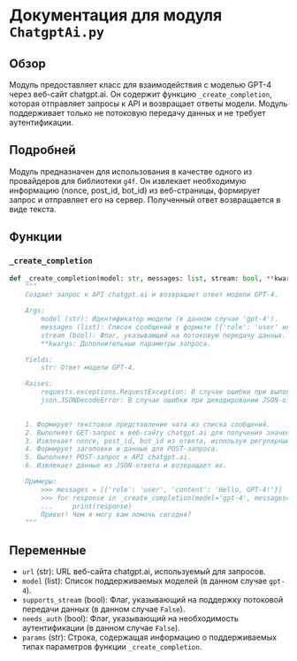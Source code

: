 # Документация для модуля `ChatgptAi.py`

## Обзор

Модуль предоставляет класс для взаимодействия с моделью GPT-4 через веб-сайт chatgpt.ai. Он содержит функцию `_create_completion`, которая отправляет запросы к API и возвращает ответы модели. Модуль поддерживает только не потоковую передачу данных и не требует аутентификации.

## Подробней

Модуль предназначен для использования в качестве одного из провайдеров для библиотеки `g4f`. Он извлекает необходимую информацию (nonce, post_id, bot_id) из веб-страницы, формирует запрос и отправляет его на сервер. Полученный ответ возвращается в виде текста.

## Функции

### `_create_completion`

```python
def _create_completion(model: str, messages: list, stream: bool, **kwargs):
    """
    Создает запрос к API chatgpt.ai и возвращает ответ модели GPT-4.

    Args:
        model (str): Идентификатор модели (в данном случае 'gpt-4').
        messages (list): Список сообщений в формате [{'role': 'user' или 'assistant', 'content': 'текст сообщения'}].
        stream (bool): Флаг, указывающий на потоковую передачу данных. В данном модуле всегда `False`.
        **kwargs: Дополнительные параметры запроса.

    Yields:
        str: Ответ модели GPT-4.

    Raises:
        requests.exceptions.RequestException: В случае ошибки при выполнении HTTP-запроса.
        json.JSONDecodeError: В случае ошибки при декодировании JSON-ответа.

    
    1. Формирует текстовое представление чата из списка сообщений.
    2. Выполняет GET-запрос к веб-сайту chatgpt.ai для получения значений nonce, post_id и bot_id, необходимых для последующего POST-запроса.
    3. Извлекает nonce, post_id, bot_id из ответа, используя регулярные выражения.
    4. Формирует заголовки и данные для POST-запроса.
    5. Выполняет POST-запрос к API chatgpt.ai.
    6. Извлекает данные из JSON-ответа и возвращает их.

    Примеры:
        >>> messages = [{'role': 'user', 'content': 'Hello, GPT-4!'}]
        >>> for response in _create_completion(model='gpt-4', messages=messages, stream=False):
        ...     print(response)
        Привет! Чем я могу вам помочь сегодня?
    """
```

## Переменные

- `url` (str): URL веб-сайта chatgpt.ai, используемый для запросов.
- `model` (list): Список поддерживаемых моделей (в данном случае `gpt-4`).
- `supports_stream` (bool): Флаг, указывающий на поддержку потоковой передачи данных (в данном случае `False`).
- `needs_auth` (bool): Флаг, указывающий на необходимость аутентификации (в данном случае `False`).
- `params` (str): Строка, содержащая информацию о поддерживаемых типах параметров функции `_create_completion`.